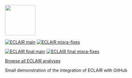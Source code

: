 <a href="https://www.bugseng.com/eclair">
  <img src="https://eclairit.com:3787/rsrc/eclair.svg" width="100" />
</a>

[![ECLAIR main](https://eclairit.com:3787/fs/home/eclair-github/public/BUGSENG/eclair_demo.ecdf/ECLAIR_normal/main/latest/badge.svg)](https://eclairit.com:3787/fs/home/eclair-github/public/BUGSENG/eclair_demo.ecdf/ECLAIR_normal/main/latest/index.html)
[![ECLAIR misra-fixes](https://eclairit.com:3787/fs/home/eclair-github/public/BUGSENG/eclair_demo.ecdf/ECLAIR_normal/misra-fixes/latest/badge.svg)](https://eclairit.com:3787/fs/home/eclair-github/public/BUGSENG/eclair_demo.ecdf/ECLAIR_normal/misra-fixes/latest/index.html)

[![ECLAIR final main](https://eclairit.com:3787/fs/home/eclair-github/public/BUGSENG/eclair_demo.ecdf/ECLAIR_final/main/latest/badge.svg)](https://eclairit.com:3787/fs/home/eclair-github/public/BUGSENG/eclair_demo.ecdf/ECLAIR_final/main/latest/index.html)
[![ECLAIR final misra-fixes](https://eclairit.com:3787/fs/home/eclair-github/public/BUGSENG/eclair_demo.ecdf/ECLAIR_final/misra-fixes/latest/badge.svg)](https://eclairit.com:3787/fs/home/eclair-github/public/BUGSENG/eclair_demo.ecdf/ECLAIR_final/misra-fixes/latest/index.html)

[Browse all ECLAIR analyses](https://eclairit.com:3787/fs/home/eclair-github/public/BUGSENG/eclair_demo.ecdf/)

Small demonstration of the integration of ECLAIR with GitHub
